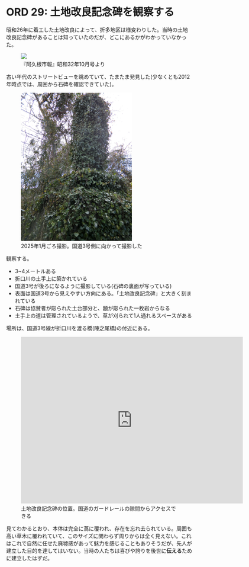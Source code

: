# ORD 29: 土地改良記念碑を観察する

昭和26年に着工した土地改良によって、折多地区は様変わりした。当時の土地改良記念碑があることは知っていたのだが、どこにあるかがわかっていなかった。

<figure>
  <img src="./images/20230813kansei.png" width="300">
  <figcaption>『阿久根市報』昭和32年10月号より</figcaption>
</figure>

古い年代のストリートビューを眺めていて、たまたま発見した(少なくとも2012年時点では、周囲から石碑を確認できていた)。

<figure>
  <img src="./images/20250622stone.jpg" width="300">
  <figcaption>2025年1月ごろ撮影。国道3号側に向かって撮影した</figcaption>
</figure>

観察する。

- 3~4メートルある
- 折口川の土手上に築かれている
- 国道3号が後ろになるように撮影している(石碑の裏面が写っている)
- 表面は国道3号から見えやすい方向にある。「土地改良記念碑」と大きく刻まれている
- 石碑は協賛者が彫られた土台部分と、題が彫られた一枚岩からなる
- 土手上の道は管理されているようで、草が刈られて1人通れるスペースがある

場所は、国道3号線が折口川を渡る橋(陣之尾橋)の付近にある。

<figure>
<iframe src="https://www.google.com/maps/embed?pb=!1m17!1m12!1m3!1d4080.4399867872717!2d130.2244207667938!3d32.06099876365171!2m3!1f0!2f0!3f0!3m2!1i1024!2i768!4f13.1!3m2!1m1!2zMzLCsDAzJzQxLjEiTiAxMzDCsDEzJzMxLjUiRQ!5e1!3m2!1sen!2sjp!4v1750556804018!5m2!1sen!2sjp" width="600" height="450" style="border:0;" allowfullscreen="" loading="lazy" referrerpolicy="no-referrer-when-downgrade"></iframe>
  <figcaption>土地改良記念碑の位置。国道のガードレールの隙間からアクセスできる</figcaption>
</figure>

見てわかるとおり、本体は完全に蔦に覆われ、存在を忘れ去られている。周囲も高い草木に覆われていて、このサイズに関わらず周りからは全く見えない。これはこれで自然に任せた廃墟感があって魅力を感じることもありそうだが、先人が建立した目的を達してはいない。当時の人たちは喜びや誇りを後世に**伝える**ために建立したはずだ。
